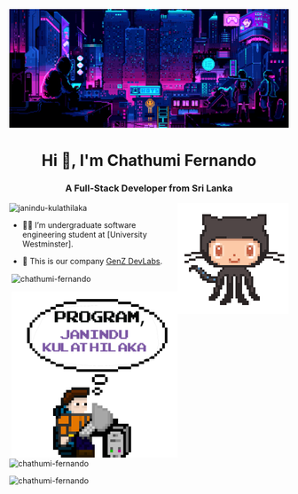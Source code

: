 <img src="./files/main.gif" alt="Your Image">
<h1 align="center">Hi 👋, I'm Chathumi Fernando</h1>
<h3 align="center">A Full-Stack Developer from Sri Lanka</h3>

<img align="right" src="https://raw.githubusercontent.com/Aoihara/Aoihara/master/git.gif">

<p align="left"> <img src="https://komarev.com/ghpvc/?username=janindu-kulathilaka&label=Profile%20views&color=0e75b6&style=flat" alt="janindu-kulathilaka" /> </p>

- 👨‍🎓 I’m undergraduate software engineering student at [University Westminster].

- 🔗 This is our company [GenZ DevLabs](https://www.genzdevlabs.com/).
  
<p>&nbsp;<img align="center" src="https://github-readme-stats.vercel.app/api?username=janindu-kulathilaka&show_icons=true&locale=en" alt="chathumi-fernando" /></p>
<img align="right" src="./files/bottom.gif" width="300px">

<p><img align="center" src="https://github-readme-streak-stats.herokuapp.com/?user=janindu-kulathilaka&" alt="chathumi-fernando" /></p>
<p><img align="left" src="https://github-readme-stats.vercel.app/api/top-langs?username=janindu-kulathilaka&show_icons=true&locale=en&layout=compact" alt="chathumi-fernando" /></p>
